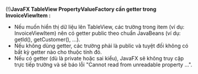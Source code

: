 (!)**JavaFX TableView PropertyValueFactory cần getter trong InvoiceViewItem :**
- Nếu muốn hiển thị dữ liệu lên TableView, các trường trong item (ví dụ: InvoiceViewItem) nên có getter public theo chuẩn JavaBeans (ví dụ: getId(), getCustomer(), ...).
- Nếu không dùng getter, các trường phải là public và tuyệt đối không có bất kỳ getter nào cho thuộc tính đó.
- Nếu có getter (dù là private hoặc sai kiểu), JavaFX sẽ không truy cập trực tiếp trường và sẽ báo lỗi "Cannot read from unreadable property ...".